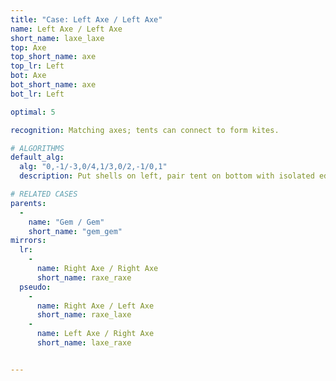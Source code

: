 ```yaml
---
title: "Case: Left Axe / Left Axe"
name: Left Axe / Left Axe
short_name: laxe_laxe
top: Axe
top_short_name: axe
top_lr: Left
bot: Axe
bot_short_name: axe
bot_lr: Left

optimal: 5

recognition: Matching axes; tents can connect to form kites.

# ALGORITHMS
default_alg:
  alg: "0,-1/-3,0/4,1/3,0/2,-1/0,1"
  description: Put shells on left, pair tent on bottom with isolated edge on top.

# RELATED CASES
parents:
  -
    name: "Gem / Gem"
    short_name: "gem_gem"
mirrors:
  lr:
    -
      name: Right Axe / Right Axe
      short_name: raxe_raxe
  pseudo:
    -
      name: Right Axe / Left Axe
      short_name: raxe_laxe
    -
      name: Left Axe / Right Axe
      short_name: laxe_raxe


---
```



